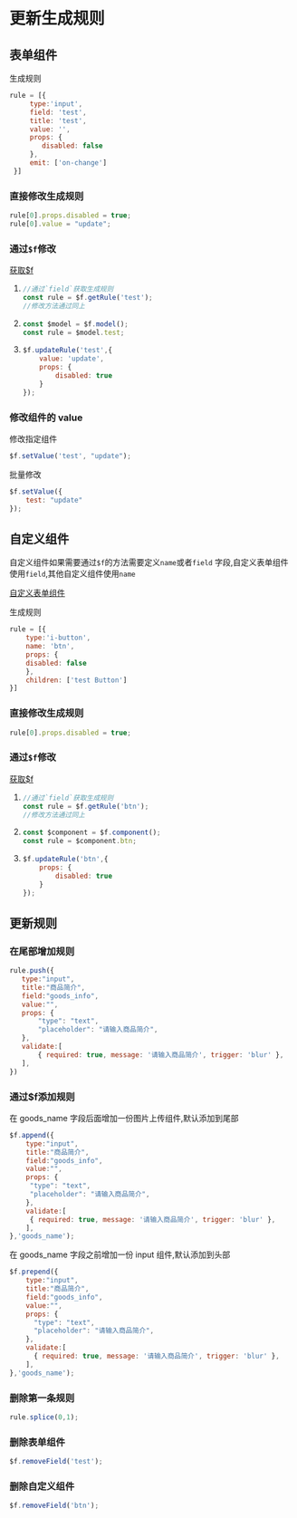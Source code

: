 # 更新生成规则


## 表单组件
生成规则

```js
rule = [{
     type:'input',
     field: 'test',
     title: 'test',
     value: '',
     props: {
        disabled: false
     },
     emit: ['on-change']
 }]
```

### 直接修改生成规则

```js
rule[0].props.disabled = true;
rule[0].value = "update";
```

### 通过`$f`修改
[获取$f](/v2/guide/instance.html#获取实例对象-f)

1.
    ```js
    //通过`field`获取生成规则
    const rule = $f.getRule('test');
    //修改方法通过同上
    ```

2.
    ```js
    const $model = $f.model();
    const rule = $model.test;
    ```

3.
    ```js
    $f.updateRule('test',{
        value: 'update',
        props: {
            disabled: true
        }
    });
    ```


### 修改组件的 value
修改指定组件
```js
$f.setValue('test', "update");
```
批量修改
```js
$f.setValue({
    test: "update"
});
```

## 自定义组件

自定义组件如果需要通过`$f`的方法需要定义`name`或者`field` 字段,自定义表单组件使用`field`,其他自定义组件使用`name`

[自定义表单组件](/v2/guide/custom-component.html#%E8%BD%AC%E6%8D%A2%E4%B8%BA%E8%A1%A8%E5%8D%95%E7%BB%84%E4%BB%B6)

生成规则
```js
rule = [{
    type:'i-button',
    name: 'btn',
    props: {
    disabled: false
    },
    children: ['test Button']
}]
```


### 直接修改生成规则

```js
rule[0].props.disabled = true;
```

### 通过`$f`修改
[获取$f](/v2/guide/instance.html#获取实例对象-f)

1.
    ```js
    //通过`field`获取生成规则
    const rule = $f.getRule('btn');
    //修改方法通过同上
    ```

2.
    ```js
    const $component = $f.component();
    const rule = $component.btn;
    ```

3.
    ```js
    $f.updateRule('btn',{
        props: {
            disabled: true
        }
    });
    ```


## 更新规则

### 在尾部增加规则

```js
rule.push({
   type:"input",
   title:"商品简介",
   field:"goods_info",
   value:"",
   props: {
       "type": "text",
       "placeholder": "请输入商品简介",
   },
   validate:[
       { required: true, message: '请输入商品简介', trigger: 'blur' },
   ],
})
```

### 通过$f添加规则

在 goods_name 字段后面增加一份图片上传组件,默认添加到尾部
```js
$f.append({
    type:"input",
    title:"商品简介",
    field:"goods_info",
    value:"",
    props: {
     "type": "text",
     "placeholder": "请输入商品简介",
    },
    validate:[
     { required: true, message: '请输入商品简介', trigger: 'blur' },
    ],
},'goods_name');
```

在 goods_name 字段之前增加一份 input 组件,默认添加到头部
```js
$f.prepend({
    type:"input",
    title:"商品简介",
    field:"goods_info",
    value:"",
    props: {
      "type": "text",
      "placeholder": "请输入商品简介",
    },
    validate:[
      { required: true, message: '请输入商品简介', trigger: 'blur' },
    ],
},'goods_name');
```

### 删除第一条规则
```js
rule.splice(0,1);
```
### 删除表单组件
```js
$f.removeField('test');
```
### 删除自定义组件
```js
$f.removeField('btn');
```